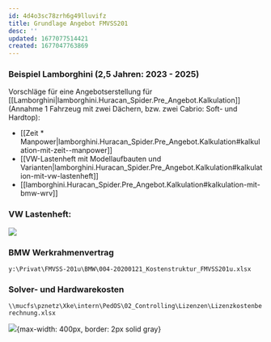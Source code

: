 ```yaml
---
id: 4d4o3sc78zrh6g49lluvifz
title: Grundlage Angebot FMVSS201
desc: ''
updated: 1677077514421
created: 1677047763869
---
```

### Beispiel Lamborghini (2,5 Jahren: 2023 - 2025)
Vorschläge für eine Angebotserstellung für [[Lamborghini|lamborghini.Huracan_Spider.Pre_Angebot.Kalkulation]] (Annahme 1 Fahrzeug mit zwei Dächern, bzw. zwei Cabrio: Soft- und Hardtop):
- [[Zeit * Manpower|lamborghini.Huracan_Spider.Pre_Angebot.Kalkulation#kalkulation-mit-zeit--manpower]]
- [[VW-Lastenheft mit Modellaufbauten und Varianten|lamborghini.Huracan_Spider.Pre_Angebot.Kalkulation#kalkulation-mit-vw-lastenheft]]
- [[lamborghini.Huracan_Spider.Pre_Angebot.Kalkulation#kalkulation-mit-bmw-wrv]]

### VW Lastenheft:
![](\assets\images\2023-02-21-11-37-24.png)

### BMW Werkrahmenvertrag
`y:\Privat\FMVSS-201u\BMW\004-20200121_Kostenstruktur_FMVSS201u.xlsx`

### Solver- und Hardwarekosten
`\\mucfs\pznetz\Xke\intern\PedOS\02_Controlling\Lizenzen\Lizenzkostenberechnung.xlsx`

![](/assets/images/2023-02-22-07-52-45.png){max-width: 400px, border: 2px solid gray}
